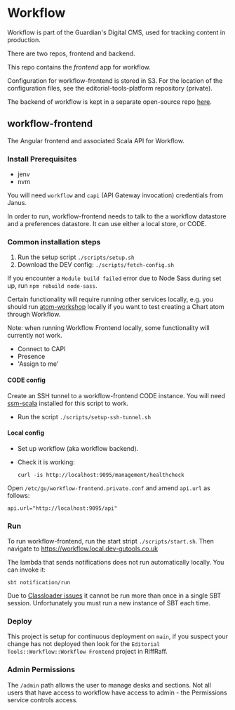 # Workflow

Workflow is part of the Guardian's Digital CMS, used for tracking content in production. 

There are two repos, frontend and backend.

This repo contains the *frontend* app for workflow.

Configuration for workflow-frontend is stored in S3. For the location of the configuration files, see the editorial-tools-platform repository (private).

The backend of workflow is kept in a separate open-source repo [here](https://github.com/guardian/workflow).

## workflow-frontend

The Angular frontend and associated Scala API for Workflow. 

### Install Prerequisites

 * jenv
 * nvm
 
You will need `workflow` and `capi` (API Gateway invocation) credentials from Janus.

In order to run, workflow-frontend needs to talk to the a workflow datastore and a preferences datastore.
It can use either a local store, or CODE.

### Common installation steps

 1. Run the setup script `./scripts/setup.sh`
 1. Download the DEV config: `./scripts/fetch-config.sh`

If you encounter a `Module build failed` error due to Node Sass during set up, run `npm rebuild node-sass`.

Certain functionality will require running other services locally, e.g. you should run [atom-workshop](https://github.com/guardian/atom-workshop) locally if you want to test creating a Chart atom through Workflow.

Note: when running Workflow Frontend locally, some functionality will currently not work. 

  * Connect to CAPI
  * Presence 
  * 'Assign to me'

#### CODE config

Create an SSH tunnel to a workflow-frontend CODE instance.
You will need [ssm-scala](https://github.com/guardian/ssm-scala) installed for this script to work.

  * Run the script `./scripts/setup-ssh-tunnel.sh` 

#### Local config

  * Set up workflow (aka workflow backend).
  * Check it is working:
  
    `curl -is http://localhost:9095/management/healthcheck`

Open `/etc/gu/workflow-frontend.private.conf` and amend `api.url` as follows:

    api.url="http://localhost:9095/api"

### Run

To run workflow-frontend, run the start stript `./scripts/start.sh`. Then navigate to https://workflow.local.dev-gutools.co.uk

The lambda that sends notifications does not run automatically locally. You can invoke it:

```
sbt notification/run
```

Due to [Classloader issues](https://github.com/web-push-libs/webpush-java/issues/65) it cannot be run more than once in
a single SBT session. Unfortunately you must run a new instance of SBT each time.

### Deploy

This project is setup for continuous deployment on `main`, if you suspect your
change has not deployed then look for the 
`Editorial Tools::Workflow::Workflow Frontend` project in RiffRaff.

### Admin Permissions
The `/admin` path allows the user to manage desks and sections. 
Not all users that have access to workflow have access to admin - the Permissions service controls access.
